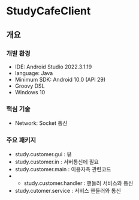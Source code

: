 # StudyCafeClient

## 개요

### 개발 환경
- IDE: Android Studio 2022.3.1.19
- language: Java
- Minimum SDK: Android 10.0 (API 29)
- Groovy DSL
- Windows 10

### 핵심 기술
- Network: Socket 통신

### 주요 패키지
- study.customer.gui : 뷰
- study.customer.in : 서버통신에 필요
- study.customer.main : 이용자측 관련코드
- - study.customer.handler : 핸들러 서비스와 통신
- study.cutomer.service : 서비스 핸들러와 통신
